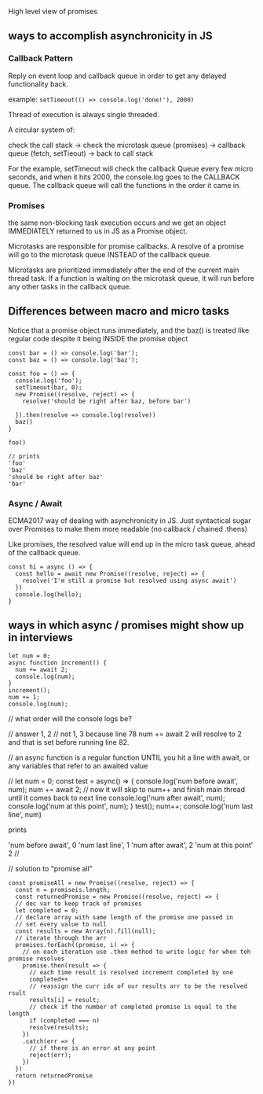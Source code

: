 High level view of promises

## ways to accomplish asynchronicity in JS

### Callback Pattern

Reply on event loop and callback queue in order to get any delayed functionality back.

example: `setTimeout(() => console.log('done!'), 2000)`

Thread of execution is always single threaded.

A circular system of:

check the call stack -> check the microtask queue (promises) -> callback queue (fetch, setTieout) -> back to call stack

For the example, setTimeout will check the callback Queue every few micro seconds, and when it hits 2000, the console.log goes to the CALLBACK queue. The callback queue will call the functions in the order it came in.

### Promises

the same non-blocking task execution occurs and we get an object IMMEDIATELY returned to us in JS as a Promise object.

Microtasks are responsible for promise callbacks.
A resolve of a promise will go to the microtask queue INSTEAD of the callback queue.

Microtasks are prioritized immediately after the end of the current main thread task. If a function is waiting on the microtask queue, it will run before any other tasks in the callback queue.

## Differences between macro and micro tasks

Notice that a promise object runs immediately, and the baz() is treated like regular code despite it being INSIDE the promise object

```
const bar = () => console.log('bar');
const baz = () => console.log('baz');

const foo = () => {
  console.log('foo');
  setTimeout(bar, 0);
  new Promise((resolve, reject) => {
    resolve('should be right after baz, before bar')

  }).then(resolve => console.log(resolve))
  baz()
}

foo()

// prints
'foo'
'baz'
'should be right after baz'
'bar'

```

### Async / Await

ECMA2017 way of dealing with asynchronicity in JS.
Just syntactical sugar over Promises to make them more readable (no callback / chained .thens)

Like promises, the resolved value will end up in the micro task queue, ahead of the callback queue.

```
const hi = async () => {
  const hello = await new Promise((resolve, reject) => {
    resolve('I'm still a promise but resolved using async await')
  })
  console.log(hello);
}

```

## ways in which async / promises might show up in interviews

```
let num = 0;
async function increment() {
  num += await 2;
  console.log(num);
}
increment();
num += 1;
console.log(num);
```

// what order will the console logs be?

// answer 1, 2
// not 1, 3 because line 78 num += await 2 will resolve to 2 and that is set before running line 82.

// an async function is a regular function UNTIL you hit a line with await, or any variables that refer to an awaited value

//
let num = 0;
const test = async() => {
console.log('num before await', num);
num += await 2; // now it will skip to num++ and finish main thread until it comes back to next line
console.log('num after await', num);
console.log('num at this point', num);
}
test();
num++;
console.log('num last line', num)

prints

'num before await', 0
'num last line', 1
'num after await', 2
'num at this point' 2
//

// solution to "promise all"

```
const promiseAll = new Promise((resolve, reject) => {
  const n = promiseis.length;
  const returnedPromise = new Promise((resolve, reject) => {
  // dec var to keep track of promises
  let completed = 0;
  // declare array with same length of the promise one passed in
  // set every value to null
  const results = new Array(n).fill(null);
  // iterate through the arr
  promises.forEach((promise, i) => {
    // on each iteration use .then method to write logic for when teh promise resolves
    promise.then(result => {
      // each time result is resolved increment completed by one
      completed++
      // reassign the curr idx of our results arr to be the resolved rsult
      results[i] = result;
      // check if the number of completed promise is equal to the length
      if (completed === n)
      resolve(results);
    })
    .catch(err => {
      // if there is an error at any point
      reject(err);
    })
  })
  return returnedPromise
})
```
